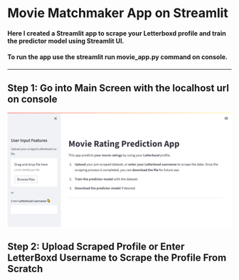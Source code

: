 # Movie Matchmaker App on Streamlit


#### Here I created a Streamlit app to scrape your Letterboxd profile and train the predictor model using Streamlit UI.
#### To run the app use the **streamlit run movie_app.py** command on console.
---
## Step 1: Go into Main Screen with the localhost url on console
![](images/main_screen.png)

## Step 2: Upload Scraped Profile or Enter LetterBoxd Username to Scrape the Profile From Scratch
